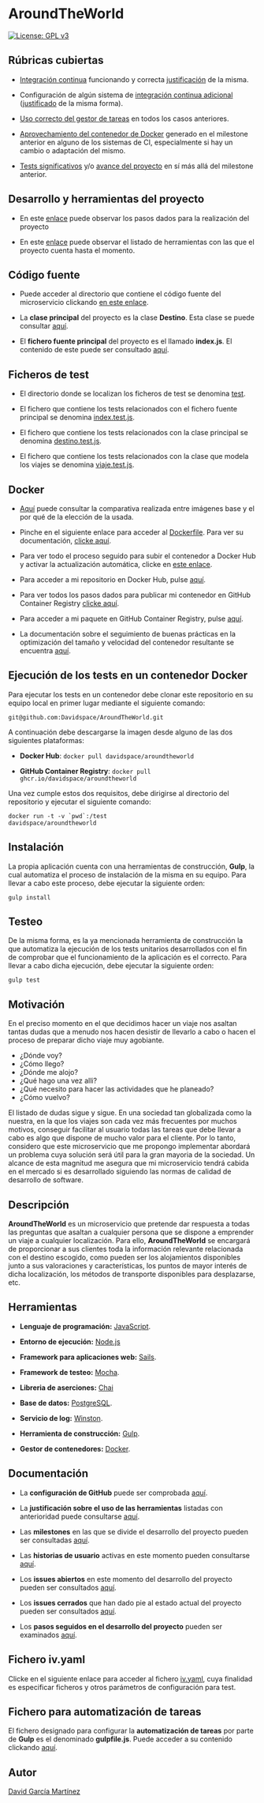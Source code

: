 # AroundTheWorld
[![License: GPL v3](https://img.shields.io/badge/License-GPLv3-blue.svg)](https://www.gnu.org/licenses/gpl-3.0)

## Rúbricas cubiertas

- [Integración continua](https://github.com/Davidspace/AroundTheWorld/blob/master/docs/config_integracion_continua.md) funcionando y correcta [justificación](https://github.com/Davidspace/AroundTheWorld/blob/master/docs/herramientas.md) de la misma.

- Configuración de algún sistema de [integración continua adicional](https://github.com/Davidspace/AroundTheWorld/blob/master/docs/config_integracion_continua.md#shippable) ([justificado](https://github.com/Davidspace/AroundTheWorld/blob/master/docs/herramientas.md) de la misma forma).

- [Uso correcto del gestor de tareas](https://github.com/Davidspace/AroundTheWorld/blob/master/docs/uso_correcto_task_runner_CI.md) en todos los casos anteriores.

- [Aprovechamiento del contenedor de Docker](https://github.com/Davidspace/AroundTheWorld/blob/master/docs/docker_ci.md) generado en el milestone anterior en alguno de los sistemas de CI, especialmente si hay un cambio o adaptación del mismo.

- [Tests significativos](https://github.com/Davidspace/AroundTheWorld/blob/master/test/viaje.test.js) y/o [avance del proyecto](https://github.com/Davidspace/AroundTheWorld/blob/master/src/viaje.js) en sí más allá del milestone anterior. 

## Desarrollo y herramientas del proyecto

- En este [enlace](https://github.com/Davidspace/AroundTheWorld/blob/master/docs/pasos.md) puede observar los pasos dados para la realización del proyecto

- En este [enlace](https://github.com/Davidspace/AroundTheWorld/blob/master/docs/herramientas.md) puede observar el listado de herramientas con las que el proyecto cuenta hasta el momento.

## Código fuente
- Puede acceder al directorio que contiene el código fuente del microservicio clickando [en este enlace](https://github.com/Davidspace/AroundTheWorld/tree/master/src).

- La **clase principal** del proyecto es la clase **Destino**. Esta clase se puede consultar [aquí](https://github.com/Davidspace/AroundTheWorld/blob/master/src/destino.js).

- El **fichero fuente principal** del proyecto es el llamado **index.js**. El contenido de este puede ser consultado [aquí](https://github.com/Davidspace/AroundTheWorld/blob/master/src/index.js).

## Ficheros de test
- El directorio donde se localizan los ficheros de test se denomina [test](https://github.com/Davidspace/AroundTheWorld/tree/master/test).

- El fichero que contiene los tests relacionados con el fichero fuente principal se denomina [index.test.js](https://github.com/Davidspace/AroundTheWorld/blob/master/test/index.test.js).

- El fichero que contiene los tests relacionados con la clase principal se denomina [destino.test.js](https://github.com/Davidspace/AroundTheWorld/blob/master/test/destino.test.js).

- El fichero que contiene los tests relacionados con la clase que modela los viajes se denomina [viaje.test.js](https://github.com/Davidspace/AroundTheWorld/blob/master/test/viaje.test.js).

## Docker

- [Aquí](https://github.com/Davidspace/AroundTheWorld/blob/master/docs/comparacion_imagenes_base.md) puede consultar la comparativa realizada entre imágenes base y el por qué de la elección de la usada.

- Pinche en el siguiente enlace para acceder al [Dockerfile](https://github.com/Davidspace/AroundTheWorld/blob/master/Dockerfile). Para ver su documentación, [clicke aquí](https://github.com/Davidspace/AroundTheWorld/blob/master/docs/dockerfile.md).

- Para ver todo el proceso seguido para subir el contenedor a Docker Hub y activar la actualización automática, clicke en [este enlace](https://github.com/Davidspace/AroundTheWorld/blob/master/docs/config_DockerHub.md).

- Para acceder a mi repositorio en Docker Hub, pulse [aquí](https://hub.docker.com/repository/docker/davidspace/aroundtheworld).

- Para ver todos los pasos dados para publicar mi contenedor en GitHub Container Registry [clicke aquí](https://github.com/Davidspace/AroundTheWorld/blob/master/docs/config_GHCR.md).

- Para acceder a mi paquete en GitHub Container Registry, pulse [aquí](https://github.com/users/Davidspace/packages/container/package/aroundtheworld).

- La documentación sobre el seguimiento de buenas prácticas en la optimización del tamaño y velocidad del contenedor resultante se encuentra [aquí](https://github.com/Davidspace/AroundTheWorld/blob/master/docs/dockerfile.md#buenas-pr%C3%A1cticas-seguidas-en-el-desarrollo).

## Ejecución de los tests en un contenedor Docker

Para ejecutar los tests en un contenedor debe clonar este repositorio en su equipo local en primer lugar mediante el siguiente comando:

`git@github.com:Davidspace/AroundTheWorld.git`

A continuación debe descargarse la imagen desde alguno de las dos siguientes plataformas:

- **Docker Hub**: `docker pull davidspace/aroundtheworld`

- **GitHub Container Registry**: `docker pull ghcr.io/davidspace/aroundtheworld`

Una vez cumple estos dos requisitos, debe dirigirse al directorio del repositorio y ejecutar el siguiente comando:

<code>docker run -t -v \`pwd\`:/test davidspace/aroundtheworld</code>

## Instalación
La propia aplicación cuenta con una herramientas de construcción, **Gulp**, la cual automatiza el proceso de instalación de la misma en su equipo. Para llevar a cabo este proceso, debe ejecutar la siguiente orden:

`gulp install`

## Testeo
De la misma forma, es la ya mencionada herramienta de construcción la que automatiza la ejecución de los tests unitarios desarrollados con el fin de comprobar que el funcionamiento de la aplicación es el correcto. Para llevar a cabo dicha ejecución, debe ejecutar la siguiente orden:

`gulp test`

## Motivación
En el preciso momento en el que decidimos hacer un viaje nos asaltan tantas dudas que a menudo nos hacen desistir de llevarlo a cabo o hacen el proceso de preparar dicho viaje muy agobiante. 

- ¿Dónde voy? 
- ¿Cómo llego? 
- ¿Dónde me alojo? 
- ¿Qué hago una vez alli? 
- ¿Qué necesito para hacer las actividades que he planeado? 
- ¿Cómo vuelvo?

El listado de dudas sigue y sigue. En una sociedad tan globalizada como la nuestra, en la que los viajes son cada vez más frecuentes por muchos motivos, conseguir facilitar al usuario todas las tareas que debe llevar a cabo es algo que dispone de mucho valor para el cliente. Por lo tanto, considero que este microservicio que me propongo implementar abordará un problema cuya solución será útil para la gran mayoria de la sociedad. Un alcance de esta magnitud me asegura que mi microservicio tendrá cabida en el mercado si es desarrollado siguiendo las normas de calidad de desarrollo de software.

## Descripción
**AroundTheWorld** es un microservicio que pretende dar respuesta a todas las preguntas que asaltan a cualquier persona que se dispone a emprender un viaje a cualquier localización. Para ello, **AroundTheWorld** se encargará de proporcionar a sus clientes toda la información relevante relacionada con el destino escogido, como pueden ser los alojamientos disponibles junto a sus valoraciones y características, los puntos de mayor interés de dicha localización, los métodos de transporte disponibles para desplazarse, etc.

## Herramientas
- **Lenguaje de programación:** [JavaScript](https://www.javascript.com/).

- **Entorno de ejecución:** [Node.js](https://nodejs.org/es/)

- **Framework para aplicaciones web:** [Sails](https://sailsjs.com/). 

- **Framework de testeo:** [Mocha](https://mochajs.org/).

- **Libreria de aserciones:** [Chai](https://www.chaijs.com/)

- **Base de datos:** [PostgreSQL](https://www.postgresql.org/).

- **Servicio de log:** [Winston](https://github.com/winstonjs/winston).

- **Herramienta de construcción:** [Gulp](https://gulpjs.com/).

- **Gestor de contenedores:** [Docker](https://www.docker.com/).

## Documentación
- La **configuración de GitHub** puede ser comprobada [aquí](documentos/configGit.md).

- La **justificación sobre el uso de las herramientas** listadas con anterioridad puede consultarse [aquí](https://github.com/Davidspace/AroundTheWorld/blob/master/docs/herramientas.md).

- Las **milestones** en las que se divide el desarrollo del proyecto pueden ser consultadas [aquí](https://github.com/Davidspace/AroundTheWorld/issues?q=is%3Aopen+is%3Aissue+label%3Auser-stories).

- Las **historias de usuario** activas en este momento pueden consultarse [aquí](https://github.com/Davidspace/AroundTheWorld/issues?q=is%3Aopen+is%3Aissue+label%3Auser-stories).

- Los **issues abiertos** en este momento del desarrollo del proyecto pueden ser consultados [aquí](https://github.com/Davidspace/AroundTheWorld/issues?q=is%3Aopen+is%3Aissue).

- Los **issues cerrados** que han dado pie al estado actual del proyecto pueden ser consultados [aquí](https://github.com/Davidspace/AroundTheWorld/issues?q=is%3Aissue+is%3Aclosed).

- Los **pasos seguidos en el desarrollo del proyecto** pueden ser examinados [aquí](https://github.com/Davidspace/AroundTheWorld/blob/master/docs/pasos.md).

## Fichero iv.yaml
Clicke en el siguiente enlace para acceder al fichero [iv.yaml](https://github.com/Davidspace/AroundTheWorld/blob/master/iv.yaml), cuya finalidad es especificar ficheros y otros parámetros de configuración para test.

## Fichero para automatización de tareas
El fichero designado para configurar la **automatización de tareas** por parte de **Gulp** es el denominado **gulpfile.js**. Puede acceder a su contenido clickando [aquí](https://github.com/Davidspace/AroundTheWorld/blob/master/gulpfile.js).

## Autor
[David García Martínez](https://github.com/Davidspace)
